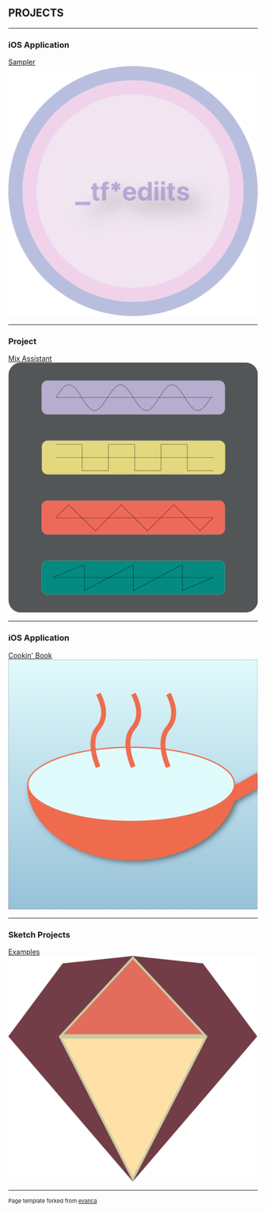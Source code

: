 ## PROJECTS

---

### iOS Application

[Sampler](/sample_page)
<img src="images/CircSampler_HomePage.png?raw=true"/>

---

### Project

[Mix Assistant](/mixAssist)
<img src="images/MixAssist.png?raw=true"/>

---

### iOS Application

[Cookin' Book](/cookinBook)
<img src="images/Cookin'Book_Gradient.png?raw=true"/>

---

### Sketch Projects

[Examples](/sketch)
<img src="images/Sketch_logo.png?raw=true"/>

---
<p style="font-size:11px">Page template forked from <a href="https://github.com/evanca/quick-portfolio">evanca</a></p>
